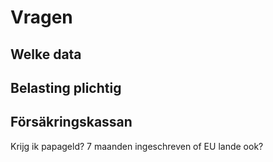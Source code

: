 # Vragen

## Welke data

## Belasting plichtig

## Försäkringskassan

Krijg ik papageld?
7 maanden ingeschreven of EU lande ook?
